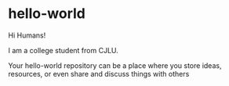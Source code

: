 # hello-world

Hi Humans!

I am a college student from CJLU.

Your hello-world repository can be a place where you store ideas, resources, or even share and discuss things with others
